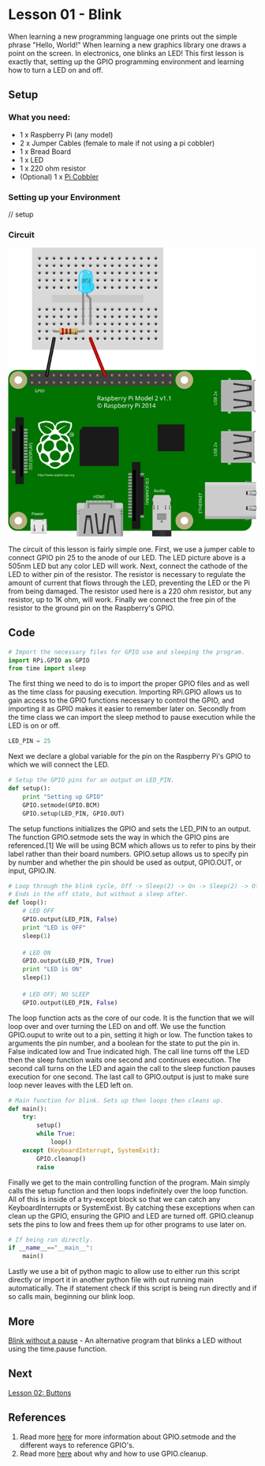 # Lesson 01 - Blink

When learning a new programming language one prints out the simple phrase 
"Hello, World!" When learning a new graphics library one draws a point on the 
screen. In electronics, one blinks an LED! This first lesson is exactly that, 
setting up the GPIO programming environment and learning how to turn a LED on 
and off.

## Setup

### What you need:

* 1 x Raspberry Pi (any model)
* 2 x Jumper Cables (female to male if not using a pi cobbler)
* 1 x Bread Board
* 1 x LED
* 1 x 220 ohm resistor
* (Optional) 1 x [Pi Cobbler](https://goo.gl/LhVmEg)

### Setting up your Environment

// setup

### Circuit
<img src = "../illustrations/Lesson01_Blink.svg" title="Circuit Diagram"
	style = "display: block; margin-left: auto; margin-right: auto;"/>
<br>
The circuit of this lesson is fairly simple one. First, we use a jumper cable to
connect GPIO pin 25 to the anode of our LED. The LED picture above is a 505nm 
LED but any color LED will work. Next, connect the cathode of the LED to wither 
pin of the resistor. The resistor is necessary to regulate the amount of current
that flows through the LED, preventing the LED or the Pi from being damaged. The
resistor used here is a 220 ohm resistor, but any resistor, up to 1K ohm, will 
work. Finally we connect the free pin of the resistor to the ground pin on the 
Raspberry's GPIO.

## Code

```python
# Import the necessary files for GPIO use and sleeping the program.
import RPi.GPIO as GPIO
from time import sleep
```

The first thing we need to do is to import the proper GPIO files and as well as
the time class for pausing execution. Importing RPi.GPIO allows us to gain 
access to the GPIO functions necessary to control the GPIO, and importing it as 
GPIO makes it easier to remember later on. Secondly from the time class we can 
import the sleep method to pause execution while the LED is on or off.

```python
LED_PIN = 25
```

Next we declare a global variable for the pin on the Raspberry Pi's GPIO to 
which we will connect the LED.

```python
# Setup the GPIO pins for an output on LED_PIN.
def setup():
	print "Setting up GPIO"
	GPIO.setmode(GPIO.BCM)
	GPIO.setup(LED_PIN, GPIO.OUT)
```

The setup functions initializes the GPIO and sets the LED_PIN to an output. 
The function GPIO.setmode sets the way in which the GPIO pins are referenced.[1]
We will be using BCM which allows us to refer to pins by their label rather than 
their board numbers. GPIO.setup allows us to specify pin by number and whether
the pin should be used as output, GPIO.OUT, or input, GPIO.IN.

```python
# Loop through the blink cycle, Off -> Sleep(2) -> On -> Sleep(2) -> Off.
# Ends in the off state, but without a sleep after.
def loop():
	# LED OFF
	GPIO.output(LED_PIN, False)
	print "LED is OFF"
	sleep(1)
	
	# LED ON
	GPIO.output(LED_PIN, True)
	print "LED is ON"
	sleep(1)
	
	# LED OFF; NO SLEEP
	GPIO.output(LED_PIN, False)
```

The loop function acts as the core of our code. It is the function that we will
loop over and over turning the LED on and off. We use the function GPIO.ouput to
write out to a pin, setting it high or low. The function takes to arguments the
pin number, and a boolean for the state to put the pin in. False indicated low 
and True indicated high. The call line turns off the LED then the sleep function
waits one second and continues execution. The second call turns on the LED and
again the call to the sleep function pauses execution for one second. The last 
call to GPIO.output is just to make sure loop never leaves with the LED left on.

```python
# Main function for blink. Sets up then loops then cleans up.
def main():
	try:
		setup()
		while True:
			loop()
	except (KeyboardInterrupt, SystemExit):
		GPIO.cleanup()
		raise
```

Finally we get to the main controlling function of the program. Main simply 
calls the setup function and then loops indefinitely over the loop function. All
of this is inside of a try-except block so that we can catch any 
KeyboardInterrupts or SystemExist. By catching these exceptions when can clean 
up the GPIO, ensuring the GPIO and LED are turned off. GPIO.cleanup sets the 
pins to low and frees them up for other programs to use later on.

```python
# If being run directly.
if __name__=="__main__":
	main()
```

Lastly we use a bit of python magic to allow use to either run this script 
directly or import it in another python file with out running main 
automatically. The if statement check if this script is being run directly and 
if so calls main, beginning our blink loop.

## More

[Blink without a pause](https://goo.gl/0lCA6y) - An alternative program that 
blinks a LED without using the time.pause function.

## Next

[Lesson 02: Buttons](https://goo.gl/Oa1PJw)

## References

1. Read more [here](http://goo.gl/RpTCBO) for more information about 
GPIO.setmode and the different ways to reference GPIO's.
2. Read more [here](http://goo.gl/YZDurf) about why and how to use GPIO.cleanup.
